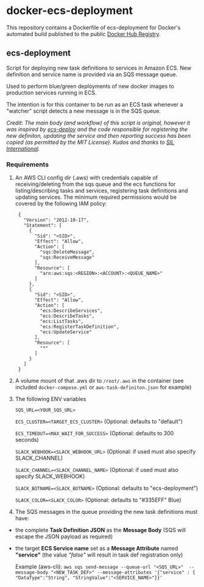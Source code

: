 docker-ecs-deployment
=====================

This repository contains a Dockerfile of ecs-deployment for Docker's automated build published to the public [Docker Hub Registry](https://registry.hub.docker.com/).

ecs-deployment
--------------

Script for deploying new task definitions to services in Amazon ECS. New definition and service name is provided via an SQS message queue.

Used to perform blue/green deployments of new docker images to production services running in ECS.

The intention is for this container to be run as an ECS task whenever a "watcher" script detects a new message is in the SQS queue.

_Credit: The main body (and workflow) of this script is original, however it was inspired by [ecs-deploy](https://github.com/silinternational/ecs-deploy) and the code responsible for registering the new definiton, updating the service and then reporting success has been copied (as permitted by the MIT License). Kudos and thanks to [SIL International](https://github.com/silinternational/)._

### Requirements

1. An AWS CLI config dir (.aws) with credentials capable of receiving/deleting from the sqs queue and the ecs functions for listing/describing tasks and services, registering task definitions and updating services. The minimum required permissions would be covered by the following IAM policy:

   ```
	{
	  "Version": "2012-10-17",
	  "Statement": [
	    {
	      "Sid": "<SID>",
	      "Effect": "Allow",
	      "Action": [
	        "sqs:DeleteMessage",
	        "sqs:ReceiveMessage"
	      ],
	      "Resource": [
	        "arn:aws:sqs:<REGION>:<ACCOUNT>:<QUEUE_NAME>"
	      ]
	    },
	    {
	      "Sid": "<SID>",
	      "Effect": "Allow",
	      "Action": [
	        "ecs:DescribeServices",
	        "ecs:DescribeTasks",
	        "ecs:ListTasks",
	        "ecs:RegisterTaskDefinition",
	        "ecs:UpdateService"
	      ],
	      "Resource": [
	        "*"
	      ]
	    }
	  ]
	}
   ```
   
2. A volume mount of that .aws dir to `/root/.aws` in the container (see included `docker-compose.yml` or `aws-task-definiton.json` for example)

3. The following ENV variables 

   `SQS_URL=<YOUR_SQS_URL>`
   
   `ECS_CLUSTER=<TARGET_ECS_CLUSTER>` (Optional: defaults to "default")
   
   `ECS_TIMEOUT=<MAX_WAIT_FOR_SUCCESS>` (Optional: defaults to 300 seconds)
   
   `SLACK_WEBHOOK=<SLACK_WEBHOOK_URL>` (Optional: if used must also specify SLACK_CHANNEL)
   
   `SLACK_CHANNEL=<SLACK_CHANNEL_NAME>` (Optional: if used must also specify SLACK_WEBHOOK)
   
   `SLACK_BOTNAME=<SLACK_BOTNAME>` (Optional: defaults to "ecs-deployment")

   `SLACK_COLOR=<SLACK_COLOR>` (Optional: defaults to "#335EFF" Blue)
   
4. The SQS messages in the queue providing the new task definitions must have:
 - the complete **Task Definition JSON** as the **Message Body** (SQS will escape the JSON payload as required)
 - the target **ECS Service name** set as a **Message Attribute** named **"service"** (the value *"false"* will result in task def registration only)

   Example (aws-cli): `aws sqs send-message --queue-url "<SQS_URL>"  --message-body "<NEW_TASK_DEF>" --message-attributes '{"service" : { "DataType":"String", "StringValue":"<SERVICE_NAME>"}}'`

